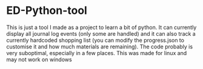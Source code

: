 # ED-Python-tool
This is just a tool I made as a project to learn a bit of python. It can currently display all journal log events (only some are handled) and it can also track a currently hardcoded shopping list (you can modify the progress.json to customise it and how much materials are remaining).
The code probably is very suboptimal, especially in a few places.
This was made for linux and may not work on windows
